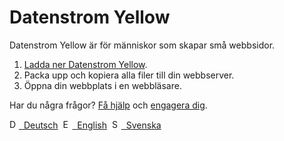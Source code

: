 # Datenstrom Yellow

Datenstrom Yellow är för människor som skapar små webbsidor.

1. [Ladda ner Datenstrom Yellow](https://github.com/datenstrom/yellow/archive/master.zip).
2. Packa upp och kopiera alla filer till din webbserver.
3. Öppna din webbplats i en webbläsare.

Har du några frågor? [Få hjälp](https://datenstrom.se/sv/yellow/help/) och [engagera dig](https://datenstrom.se/sv/yellow/help/contributing-guidelines).

<p>
<a href="README-de.md"><img src="https://raw.githubusercontent.com/datenstrom/yellow-extensions/master/source/help/language-de.png" width="15" height="15" alt="Deutsch">&nbsp; Deutsch</a>&nbsp;
<a href="README.md"><img src="https://raw.githubusercontent.com/datenstrom/yellow-extensions/master/source/help/language-en.png" width="15" height="15" alt="English">&nbsp; English</a>&nbsp;
<a href="README-sv.md"><img src="https://raw.githubusercontent.com/datenstrom/yellow-extensions/master/source/help/language-sv.png" width="15" height="15" alt="Svenska">&nbsp; Svenska</a>&nbsp;
</p>
